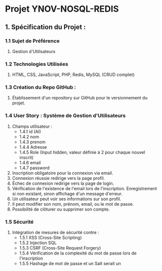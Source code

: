 # Projet YNOV-NOSQL-REDIS

## 1. Spécification du Projet :

### 1.1 Sujet de Préférence
   1. Gestion d'Utilisateurs

### 1.2 Technologies Utilisées
   1. HTML, CSS, JavaScript, PHP, Redis, MySQL (CRUD complet)

### 1.3 Création du Repo GitHub :
   1. Établissement d'un repository sur GitHub pour le versionnement du projet.

### 1.4 User Story : Système de Gestion d'Utilisateurs
   1. Champs utilisateur :
      - 1.4.1 id (AI)
      - 1.4.2 nom
      - 1.4.3 prenom
      - 1.4.4 Adresse
      - 1.4.5 Role (Input hidden, valeur définie à 2 pour chaque nouvel inscrit)
      - 1.4.6 email
      - 1.4.7 password
   2. Inscription obligatoire pour la connexion via email.
   3. Connexion réussie redirige vers la page profil.
   4. Échec de connexion redirige vers la page de login.
   5. Vérification de l'existence de l'email lors de l'inscription. Enregistrement si non existant, sinon affichage d'un message d'erreur.
   6. Un utilisateur peut voir ses informations sur son profil.
   7. Il peut modifier son nom, prénom, email, ou le mot de passe.
   8. Possibilité de clôturer ou supprimer son compte.

### 1.5 Sécurité
   1. Intégration de mesures de sécurité contre :
      - 1.5.1 XSS (Cross-Site Scripting)
      - 1.5.2 Injection SQL
      - 1.5.3 CSRF (Cross-Site Request Forgery)
      - 1.5.4 Vérification de la complexité du mot de passe lors de l'inscription
      - 1.5.5 Hashage de mot de passe et un Salt serait un

